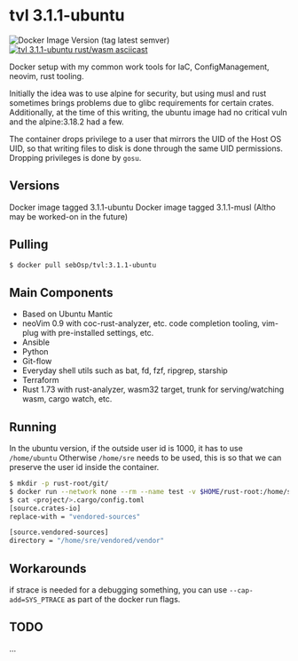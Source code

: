 # tvl 3.1.1-ubuntu

![Docker Image Version (tag latest semver)](https://img.shields.io/docker/v/sebosp/tvl/3.1.1-ubuntu)
[![tvl 3.1.1-ubuntu rust/wasm asciicast](https://asciinema.org/a/614757.svg)](https://asciinema.org/a/614757)

Docker setup with my common work tools for IaC, ConfigManagement, neovim, rust tooling.

Initially the idea was to use alpine for security, but using musl and rust sometimes brings problems due to glibc requirements for certain crates.
Additionally, at the time of this writing, the ubuntu image had no critical vuln and the alpine:3.18.2 had a few.

The container drops privilege to a user that mirrors the UID of the Host OS UID, so that writing files to disk is done through the same UID permissions.
Dropping privileges is done by `gosu`.

## Versions
Docker image tagged 3.1.1-ubuntu
Docker image tagged 3.1.1-musl (Altho may be worked-on in the future)

## Pulling
```bash
$ docker pull sebOsp/tvl:3.1.1-ubuntu
```

## Main Components
- Based on Ubuntu Mantic
- neoVim 0.9 with coc-rust-analyzer, etc. code completion tooling, vim-plug with pre-installed settings, etc.
- Ansible
- Python
- Git-flow
- Everyday shell utils such as bat, fd, fzf, ripgrep, starship
- Terraform
- Rust 1.73 with rust-analyzer, wasm32 target, trunk for serving/watching wasm, cargo watch, etc.

## Running

In the ubuntu version, if the outside user id is 1000, it has to use `/home/ubuntu`
Otherwise `/home/sre` needs to be used, this is so that we can preserve the user id inside the container.

```bash
$ mkdir -p rust-root/git/
$ docker run --network none --rm --name test -v $HOME/rust-root:/home/sre/work/ -e LOCAL_USER_ID=$(id -u $USER) -it sebosp/tvl:3.1.3-ubuntu
$ cat <project/>.cargo/config.toml
[source.crates-io]
replace-with = "vendored-sources"

[source.vendored-sources]
directory = "/home/sre/vendored/vendor"

```

## Workarounds
if strace is needed for a debugging something, you can use `--cap-add=SYS_PTRACE` as part of the docker run flags.

## TODO
...
